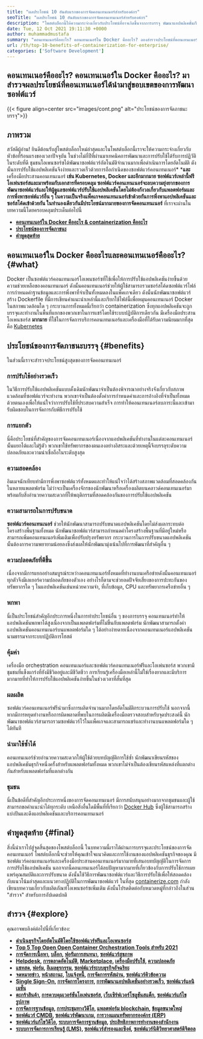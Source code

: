 ```yaml
---
title: "ผลประโยชน์ 10 อันดับแรกของการจัดคอนเทนเนอร์สำหรับองค์กร" 
seoTitle: "ผลประโยชน์ 10 อันดับแรกของการจัดคอนเทนเนอร์สำหรับองค์กร" 
description: "โพสต์บล็อกนี้ให้ความกระจ่างเกี่ยวกับประโยชน์ที่อาจเกิดขึ้นจากการบรรจุ พัฒนาแอปพลิเคชั่นเรียกใช้และปรับขนาดได้ทุกที่ด้วยการควบคุมที่สมบูรณ์และการแยก" 
date: Tue, 12 Oct 2021 19:11:30 +0000
author: muhammadmustafa
summary: "คอนเทนเนอร์คืออะไร? คอนเทนเนอร์ใน Docker คืออะไร? ลองสำรวจประโยชน์ที่คอนเทนเนอร์ได้นำมาสู่ขอบเขตของการพัฒนาซอฟต์แวร์" 
url: /th/top-10-benefits-of-containerization-for-enterprise/
categories: ['Software Development']
---
```


## คอนเทนเนอร์คืออะไร? คอนเทนเนอร์ใน Docker คืออะไร? มาสำรวจผลประโยชน์ที่คอนเทนเนอร์ได้นำมาสู่ขอบเขตของการพัฒนาซอฟต์แวร์

{{< figure align=center src="images/cont.png" alt="ประโยชน์ของการจัดภาชนะบรรจุ">}}


## ภาพรวม
สวัสดีผู้อ่าน! ยินดีต้อนรับสู่โพสต์บล็อกใหม่ล่าสุดและในโพสต์บล็อกนี้เราจะให้ความกระจ่างเกี่ยวกับหัวข้อที่ร้อนแรงของเวลาปัจจุบัน ในช่วงไม่กี่ปีที่ผ่านมาเทคนิคการพัฒนาและการปรับใช้ได้รับการปฏิวัติในระดับที่ดี ชุมชนโอเพนซอร์ซได้พัฒนาซอฟต์แวร์อัตโนมัติจำนวนมากเพื่อดำเนินการโดยอัตโนมัติ ดังนั้นการปรับใช้แอปพลิเคชันจึงง่ายและรวดเร็วด้วยการถือกำเนิดของซอฟต์แวร์คอนเทนเนอร์*  ***และ** เครื่องมือประสานคอนเทนเนอร์ **เช่น Kubernetes, Docker และอีกมากมาย ซอฟต์แวร์เหล่านี้ฟรีโอเพ่นซอร์สและมาพร้อมกับเอกสารที่ครอบคลุม ซอฟต์แวร์คอนเทนเนอร์จะลบความยุ่งยากของการพัฒนาซอฟต์แวร์และให้ผู้ดูแลซอฟต์แวร์ปรับใช้แอปพลิเคชันโดยไม่ต้องกังวลเกี่ยวกับแพลตฟอร์มและการพึ่งพาซอฟต์แวร์อื่น ๆ ในความเป็นจริงแพ็คเกจคอนเทนเนอร์เข้าด้วยกันการพึ่งพาแอปพลิเคชันและซอร์สโค้ดเข้าด้วยกัน ในทำนองเดียวกันมีประโยชน์มากมายของการจัดคอนเทนเนอร์**  ที่เราจะผ่านในบทความนี้โดยครอบคลุมประเด็นต่อไปนี้
*  **[คอนเทนเนอร์ใน Docker คืออะไร & containerization คืออะไร][1]**  
* [  **ประโยชน์ของการจัดภาชนะ**  ][2]
*  **[คำพูดสุดท้าย][3]**  

## คอนเทนเนอร์ใน Docker คืออะไรและคอนเทนเนอร์คืออะไร? {#what}

Docker เป็นซอฟต์แวร์คอนเทนเนอร์โอเพนซอร์ซที่ใช้เพื่อให้การปรับใช้แอปพลิเคชันง่ายขึ้นด้วยความช่วยเหลือของคอนเทนเนอร์ ดังนั้นคอนเทนเนอร์ช่วยให้ผู้ใช้สามารถรวมซอร์สโค้ดซอฟต์แวร์ไฟล์การกำหนดค่าฐานข้อมูลและการพึ่งพาที่จำเป็นทั้งหมดลงในแพ็คเกจเดียว ดังนั้นนักพัฒนาซอฟต์แวร์สร้าง Dockerfile ที่มีการเขียนคำแนะนำเหล่านี้และเรียกใช้ไฟล์นี้เพื่อหมุนคอนเทนเนอร์ Docker ในสภาพแวดล้อมใด ๆ กระบวนการทั้งหมดนี้เรียกว่า containerization ซึ่งทุกแอปพลิเคชันจะถูกบรรจุและทำงานในพื้นที่แยกของพวกเขาในการแชร์โดยใช้ระบบปฏิบัติการเดียวกัน มีเครื่องมือประสานโอเพนซอร์ส  **มากมาย**  ที่ใช้ในการจัดการบริการคอนเทนเนอร์และเครื่องมือที่ได้รับความนิยมมากที่สุดคือ [Kubernetes][4]

## ประโยชน์ของการจัดภาชนะบรรจุ {#benefits}

ในส่วนนี้เราจะสำรวจประโยชน์สูงสุดของการจัดคอนเทนเนอร์

### การปรับใช้อย่างรวดเร็ว
ในวิธีการปรับใช้แอปพลิเคชันแบบดั้งเดิมนักพัฒนาจำเป็นต้องพิจารณาอย่างจริงจังเกี่ยวกับสภาพแวดล้อมที่ซอฟต์แวร์จะทำงาน พวกเขาจำเป็นต้องตั้งค่าการกำหนดค่าและการอ้างอิงที่จำเป็นทั้งหมดด้วยตนเองเพื่อให้แน่ใจว่าการปรับใช้ที่ประสบความสำเร็จ การทำให้คอนเทนเนอร์ลบภาระนี้และเข้ามารับผิดชอบในการจัดการกับพิธีการปรับใช้

### การแยกตัว
นี่คือประโยชน์ที่สำคัญของการจัดคอนเทนเนอร์เนื่องจากแอปพลิเคชันที่ทำงานในแต่ละคอนเทนเนอร์นั้นแยกได้และไม่รู้ตัว พวกเขาใช้ทรัพยากรของตนเองอย่างอิสระและด้วยเหตุนี้จึงบรรลุระดับความปลอดภัยและความน่าเชื่อถือในระดับสูงสุด

###  **ความสอดคล้อง**  
อิมเมจนักเทียบท่ามีการพึ่งพาซอฟต์แวร์ทั้งหมดและทำให้แน่ใจว่าได้สร้างสภาพแวดล้อมที่สอดคล้องกันในหลายแพลตฟอร์ม ไม่ว่าจะเป็นเครื่องจักรของนักพัฒนาหรือเครื่องผลิตบนคลาวด์คอนเทนเนอร์มาพร้อมกับสิ่งอำนวยความสะดวกที่ให้พฤติกรรมที่สอดคล้องกันของการปรับใช้แอปพลิเคชัน

### ความสามารถในการปรับขนาด
 **ซอฟต์แวร์คอนเทนเนอร์** ช่วยให้นักพัฒนาสามารถปรับขนาดแอปพลิเคชันโดยไม่ส่งผลกระทบต่อโครงสร้างพื้นฐานทั้งหมด นักพัฒนาซอฟต์แวร์สามารถกำหนดค่าโครงสร้างพื้นฐานที่มีอยู่ใหม่หรือสามารถเพิ่มคอนเทนเนอร์เพิ่มเติมเพื่อปรับปรุงทรัพยากร กระบวนการในการปรับขนาดแอปพลิเคชันนั้นต้องการความพยายามน้อยลงซึ่งส่งผลให้นักพัฒนามุ่งเน้นไปที่การพัฒนาที่สำคัญอื่น ๆ

### ความปลอดภัยที่ดีขึ้น
เนื่องจากมีการแยกอย่างสมบูรณ์ระหว่างคอนเทนเนอร์ทั้งหมดที่ทำงานบนเครือข่ายดังนั้นคอนเทนเนอร์ทุกตัวจึงมีเลเยอร์ความปลอดภัยของตัวเอง อย่างไรก็ตามจะช่วยลดปัจจัยเสี่ยงของการปะทะกันของทรัพยากรใด ๆ ในแอปพลิเคชันเช่นหน่วยความจำ, ที่เก็บข้อมูล, CPU และทรัพยากรเครือข่ายอื่น ๆ

### พกพา
นี่เป็นประโยชน์สำคัญอีกประการหนึ่งในการทำประโยชน์อื่น ๆ ของการบรรจุ คอนเทนเนอร์ทำให้แอปพลิเคชันพกพาได้สูงเนื่องจากเป็นแพลตฟอร์มที่ไม่ขึ้นกับแพลตฟอร์ม นักพัฒนาสามารถตั้งค่าแอปพลิเคชันคอนเทนเนอร์บนแพลตฟอร์มใด ๆ ได้อย่างง่ายดายเนื่องจากคอนเทนเนอร์แอปพลิเคชันนามธรรมจากระบบปฏิบัติการโฮสต์

###  **คุ้มค่า**  
เครื่องมือ orchestration คอนเทนเนอร์และซอฟต์แวร์คอนเทนเนอร์ฟรีและโอเพ่นซอร์ส พวกเขามีชุมชนที่แข็งแกร่งที่ยังมีชีวิตอยู่และมีชีวิตชีวา การเรียนรู้เครื่องมือเหล่านี้ไม่ใช่เรื่องยากและมีบริการมากมายที่ทำให้การปรับใช้แอปพลิเคชันง่ายขึ้นในช่วงเวลาที่สั้นที่สุด

### ผลผลิต
ซอฟต์แวร์คอนเทนเนอร์ฟรีนำมาซึ่งการผลิตจำนวนมากโดยอัตโนมัติกระบวนการปรับใช้ นอกจากนี้หากมีการหยุดทำงานหรือการผิดพลาดที่พบในการผลิตมีเครื่องมือตรวจสอบสำหรับจุดประสงค์นี้ นักพัฒนาซอฟต์แวร์สามารถรวมซอฟต์แวร์ไว้ในแพ็คเกจและสามารถแชร์และทำงานบนแพลตฟอร์มใด ๆ ได้ทันที

### นำมาใช้ซ้ำได้
คอนเทนเนอร์ช่วยอำนวยความสะดวกให้ผู้ใช้ด้วยบทบัญญัติการใช้ซ้ำ นักพัฒนาเขียนรหัสของแอปพลิเคชันธุรกิจหนึ่งครั้งสำหรับแพลตฟอร์มทั้งหมด พวกเขาไม่จำเป็นต้องเขียนรหัสแหล่งที่แตกต่างกันสำหรับแพลตฟอร์มที่แตกต่างกัน

### ชุมชน
นี่เป็นข้อดีที่สำคัญอีกประการหนึ่งของการจัดคอนเทนเนอร์ มีการสนับสนุนอย่างมากจากชุมชนและผู้ใช้สามารถขอคำแนะนำได้ทุกระดับ เหนือสิ่งอื่นใดมีพื้นที่ที่เรียกว่า [Docker Hub][5] ซึ่งผู้ใช้สามารถสร้างแบ่งปันและดึงแอปพลิเคชันและบริการคอนเทนเนอร์

## คำพูดสุดท้าย {#final}

สิ่งนี้นำเราไปสู่จุดสิ้นสุดของโพสต์บล็อกนี้ ในบทความนี้เราได้ผ่านการบรรจุและประโยชน์ของการจัดคอนเทนเนอร์ โพสต์บล็อกนี้จะช่วยให้คุณเข้าใจแนวคิดและการใช้งานของแอปพลิเคชันธุรกิจของคุณ มีซอฟต์แวร์คอนเทนเนอร์และเครื่องมือประสานคอนเทนเนอร์มากมายที่เสนอบทบัญญัติในการจัดการการปรับใช้แอปพลิเคชัน นอกจากนี้คอนเทนเนอร์ได้ลบปัญหามากมายที่เกี่ยวข้องกับการปรับใช้การเผยแพร่คุณสมบัติและการปรับขนาด ดังนั้นใช้วิธีการพัฒนาซอฟต์แวร์และวิธีการปรับใช้เพื่อให้สอดคล้องกับแนวโน้มล่าสุดและแนวทางปฏิบัติในการพัฒนาซอฟต์แวร์
ในที่สุด [containerize.com][6] กำลังเขียนบทความเกี่ยวกับผลิตภัณฑ์โอเพนซอร์ซเพิ่มเติม ดังนั้นโปรดติดต่อกับหมวดหมู่ที่กล่าวถึงในส่วน "สำรวจ" สำหรับการอัปเดตปกติ

## สำรวจ {#explore}

คุณอาจพบลิงค์ต่อไปนี้ที่เกี่ยวข้อง:
*  **[][7][ดำเนินธุรกิจโดยอัตโนมัติโดยใช้ซอฟต์แวร์ฟรีและโอเพนซอร์ส][7]**  
* [  **Top 5 Top Open Open Container Orchestration Tools สำหรับ 2021**  ][8]
*  **[][7][การจัดการเนื้อหา][9], [บล็อก][10], [ฟอรัมการสนทนา][11], [ซอฟต์แวร์สุขภาพ][12]**  
*  **[][7][Helpdesk][13], [การตลาดอัตโนมัติ][14], [Marketplace][15], [เครื่องมือปรับใช้][16], [ความปลอดภัย][17]**  
*  **[][7][แชทสด][18], [ฟอร์ม][19], [อีเมลธุรกรรม][20], [ซอฟต์แวร์ระบบธุรกิจอัจฉริยะ][21]**  
*  **[][7][จดหมายข่าว][22], [หน้าสถานะ][23], [ใบแจ้งหนี้][24], [การจัดการรหัสผ่าน][25], [ซอฟต์แวร์คิวข้อความ][26]**  
*  **[][7][Single Sign-On][27], [การจัดการโครงการ][28], [การพัฒนาแอปพลิเคชันอย่างรวดเร็ว][29], [ซอฟต์แวร์แอนิเมชั่น][30]**  
*  **[][7][ตะกร้าสินค้า][31], [การควบคุมเวอร์ชันโอเพ่นซอร์ส][32], [เว็บเซิร์ฟเวอร์โซลูชันสแต็ก][33], [ซอฟต์แวร์แก้ไขรูปภาพ][34]**  
*  **[][7][การจัดการฐานข้อมูล][35], [การประชุมทางวิดีโอ][36], [แพลตฟอร์ม blockchain][37], [ข้อมูลขนาดใหญ่][38]**  
*  **[][7][ซอฟต์แวร์ CMDB][39], [ซอฟต์แวร์พัฒนาเกม][40], [การวางแผนทรัพยากรองค์กร (ERP)][41]**  
*  **[][7][ซอฟต์แวร์แก้ไขวิดีโอ][42], [ระบบการจัดการฐานข้อมูล][43], [ประสิทธิภาพการทำงานของสำนักงาน][44]**  
*  **[][7][ระบบการจัดการการเรียนรู้ (LMS)][45], [ซอฟต์แวร์สำรองและซิงค์][46], [ซอฟต์แวร์นิติวิทยาศาสตร์ดิจิตอล][47]**  



 [1]: #what
 [2]: #benefits
 [3]: #final
 [4]: https://kubernetes.io/
 [5]: https://hub.docker.com/
 [6]: https://www.containerize.com/
 [7]: https://blog.containerize.com/blogging/automate-business-operations-using-open-source-software/
 [8]: https://blog.containerize.com/2021/10/11/top-5-open-source-container-orchestration-tools-for-2021/
 [9]: https://products.containerize.com/content-management/
 [10]: https://products.containerize.com/blogging/
 [11]: https://products.containerize.com/discussion-forum/
 [12]: https://products.containerize.com/healthcare-technologies/
 [13]: https://products.containerize.com/helpdesk/
 [14]: https://products.containerize.com/marketing-automation/
 [15]: https://products.containerize.com/marketplace/
 [16]: https://products.containerize.com/deployment-tools/
 [17]: https://products.containerize.com/security-testing-tools/
 [18]: https://products.containerize.com/live-chat/
 [19]: https://products.containerize.com/form/
 [20]: https://products.containerize.com/transactional-email/
 [21]: https://products.containerize.com/business-intelligence/
 [22]: https://products.containerize.com/newsletter/
 [23]: https://products.containerize.com/status/
 [24]: https://products.containerize.com/invoicing/
 [25]: https://products.containerize.com/password-management/
 [26]: https://products.containerize.com/message-queue-software/
 [27]: https://products.containerize.com/single-sign-on/
 [28]: https://products.containerize.com/project-management/
 [29]: https://products.containerize.com/rad/
 [30]: https://products.containerize.com/animation-software/
 [31]: https://products.containerize.com/ecommerce/
 [32]: https://products.containerize.com/version-control/
 [33]: https://products.containerize.com/solution-stack/
 [34]: https://products.containerize.com/photo-editing-software/
 [35]: https://products.containerize.com/database-management/
 [36]: https://products.containerize.com/video-conferencing/
 [37]: https://products.containerize.com/blockchain-platforms/
 [38]: https://products.containerize.com/big-data/
 [39]: https://products.containerize.com/cmdb-software/
 [40]: https://products.containerize.com/game-development-software/
 [41]: https://products.containerize.com/erp/
 [42]: https://products.containerize.com/video-editing-software/
 [43]: https://products.containerize.com/database-management-system/
 [44]: https://products.containerize.com/office-productivity/
 [45]: https://products.containerize.com/lms/
 [46]: https://products.containerize.com/backup-and-sync/
 [47]: https://products.containerize.com/digital-forensic-software/
